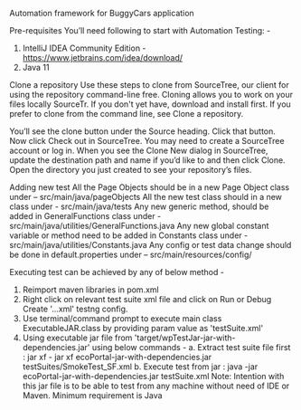Automation framework for BuggyCars application

Pre-requisites
You’ll need following to start with Automation Testing: -

1. IntelliJ IDEA Community Edition - https://www.jetbrains.com/idea/download/
2. Java 11

Clone a repository
Use these steps to clone from SourceTree, our client for using the repository command-line free. Cloning allows you to work on your files locally SourceTr. If you don't yet have, download and install first. If you prefer to clone from the command line, see Clone a repository.

You’ll see the clone button under the Source heading. Click that button.
Now click Check out in SourceTree. You may need to create a SourceTree account or log in.
When you see the Clone New dialog in SourceTree, update the destination path and name if you’d like to and then click Clone.
Open the directory you just created to see your repository’s files.

Adding new test
All the Page Objects should be in a new Page Object class under – src/main/java/pageObjects
All the new test class should in a new class under - src/main/java/tests
Any new generic method, should be added in GeneralFunctions class under - src/main/java/utilities/GeneralFunctions.java
Any new global constant variable or method need to be added in Constants class under - src/main/java/utilities/Constants.java
Any config or test data change should be done in default.properties under – src/main/resources/config/

Executing test can be achieved by any of below method -
1. Reimport maven libraries in pom.xml
2. Right click on relevant test suite xml file and click on Run or Debug Create '...xml' testng config.
3. Use terminal/command prompt to execute main class ExecutableJAR.class by providing param value as 'testSuite.xml'
4. Using executable jar file from 'target/wpTestJar-jar-with-dependencies.jar' using below commands -
  a. Extract test suite file first : jar xf - jar xf ecoPortal-jar-with-dependencies.jar testSuites/SmokeTest_SF.xml
  b. Execute test from jar : java -jar ecoPortal-jar-with-dependencies.jar testSuite.xml
Note: Intention with this jar file is to be able to test from any machine without need of IDE or Maven. Minimum requirement is Java
